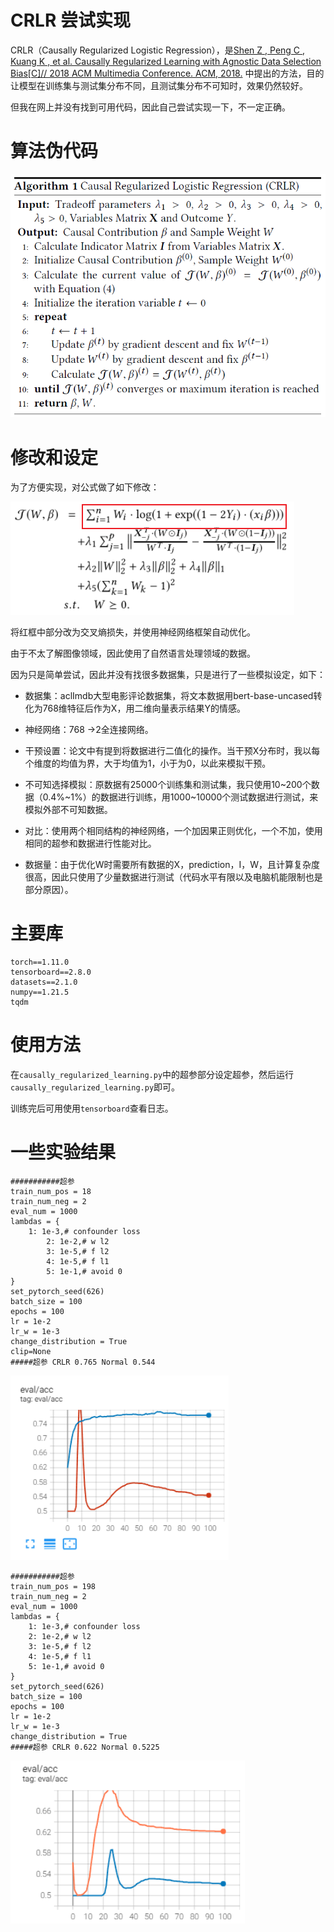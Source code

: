 # CRLR 尝试实现

CRLR（Causally Regularized Logistic Regression），是[Shen Z ,  Peng C ,  Kuang K , et al. Causally Regularized Learning with Agnostic Data Selection Bias[C]// 2018 ACM Multimedia Conference. ACM, 2018.](http://arxiv.org/pdf/1708.06656v2) 中提出的方法，目的让模型在训练集与测试集分布不同，且测试集分布不可知时，效果仍然较好。

但我在网上并没有找到可用代码，因此自己尝试实现一下，不一定正确。



# 算法伪代码

![image-20220530095700166](readme.assets/image-20220530095700166.png)

# 修改和设定

为了方便实现，对公式做了如下修改：

![image-20220530100452113](readme.assets/image-20220530100452113.png)



将红框中部分改为交叉熵损失，并使用神经网络框架自动优化。

由于不太了解图像领域，因此使用了自然语言处理领域的数据。

因为只是简单尝试，因此并没有找很多数据集，只是进行了一些模拟设定，如下：

- 数据集：aclImdb大型电影评论数据集，将文本数据用bert-base-uncased转化为768维特征后作为X，用二维向量表示结果Y的情感。

- 神经网络：768 →2全连接网络。

- 干预设置：论文中有提到将数据进行二值化的操作。当干预X分布时，我以每个维度的均值为界，大于均值为1，小于为0，以此来模拟干预。

- 不可知选择模拟：原数据有25000个训练集和测试集，我只使用10~200个数据（0.4%~1%）的数据进行训练，用1000~10000个测试数据进行测试，来模拟外部不可知数据。

- 对比：使用两个相同结构的神经网络，一个加因果正则优化，一个不加，使用相同的超参和数据进行性能对比。

- 数据量：由于优化W时需要所有数据的X，prediction，I，W，且计算复杂度很高，因此只使用了少量数据进行测试（代码水平有限以及电脑机能限制也是部分原因）。

# 主要库

```
torch==1.11.0
tensorboard==2.8.0
datasets==2.1.0
numpy==1.21.5
tqdm
```

# 使用方法

在`causally_regularized_learning.py`中的超参部分设定超参，然后运行`causally_regularized_learning.py`即可。

训练完后可用使用`tensorboard`查看日志。

# 一些实验结果

```
###########超参
train_num_pos = 18
train_num_neg = 2
eval_num = 1000
lambdas = {
    1: 1e-3,# confounder loss
		2: 1e-2,# w l2
		3: 1e-5,# f l2
		4: 1e-5,# f l1
		5: 1e-1,# avoid 0
}
set_pytorch_seed(626)
batch_size = 100
epochs = 100
lr = 1e-2
lr_w = 1e-3
change_distribution = True
clip=None
#####超参 CRLR 0.765 Normal 0.544
```



![image-20220530101040574](readme.assets/image-20220530101040574.png)

```
###########超参
train_num_pos = 198
train_num_neg = 2
eval_num = 1000
lambdas = {
    1: 1e-3,# confounder loss
    2: 1e-2,# w l2
    3: 1e-5,# f l2
    4: 1e-5,# f l1
    5: 1e-1,# avoid 0
}
set_pytorch_seed(626)
batch_size = 100
epochs = 100
lr = 1e-2
lr_w = 1e-3
change_distribution = True
#####超参 CRLR 0.622 Normal 0.5225
```

![image-20220530101158433](readme.assets/image-20220530101158433.png)